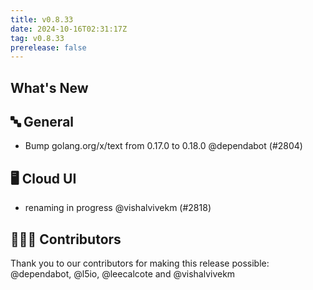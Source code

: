 ```yaml
---
title: v0.8.33
date: 2024-10-16T02:31:17Z
tag: v0.8.33
prerelease: false
---
```


## What's New
## 🔤 General
- Bump golang.org/x/text from 0.17.0 to 0.18.0 @dependabot (#2804)

## 🖥 Cloud UI

- renaming in progress @vishalvivekm (#2818)

## 👨🏽‍💻 Contributors

Thank you to our contributors for making this release possible:
@dependabot, @l5io, @leecalcote and @vishalvivekm

